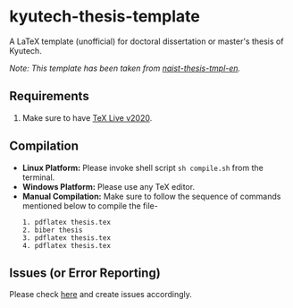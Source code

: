 # kyutech-thesis-template
A LaTeX template (unofficial) for doctoral dissertation or master's thesis of Kyutech.

*Note: This template has been taken from [naist-thesis-tmpl-en](https://github.com/kmiya/naist-thesis-tmpl-en).*


## Requirements
1. Make sure to have [TeX Live v2020](https://www.tug.org/texlive/).


## Compilation
* **Linux Platform:** Please invoke shell script `sh compile.sh` from the terminal.
* **Windows Platform:** Please use any TeX editor.
* **Manual Compilation:** Make sure to follow the sequence of commands mentioned below to compile the file-
    ```
    1. pdflatex thesis.tex
    2. biber thesis
    3. pdflatex thesis.tex
    4. pdflatex thesis.tex
    ```

## Issues (or Error Reporting)
Please check [here](https://github.com/ravijo/kyutech-thesis-template/issues) and create issues accordingly.
